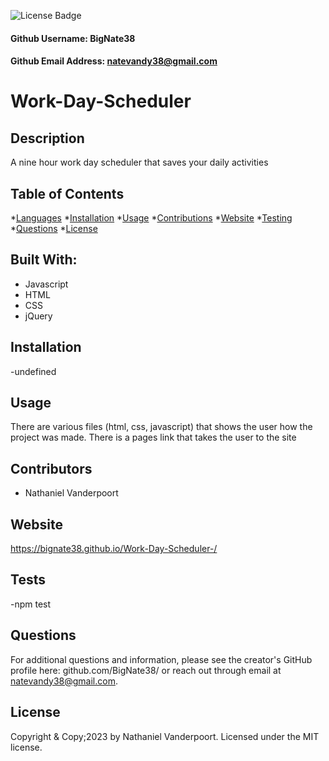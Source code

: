 
![License Badge](https://img.shields.io/badge/License-MIT-green.svg)

#### Github Username: BigNate38

#### Github Email Address: natevandy38@gmail.com

# Work-Day-Scheduler

## Description
A nine hour work day scheduler that saves your daily activities 

## Table of Contents
*[Languages](#languages)
*[Installation](#installation)
*[Usage](#usage)
*[Contributions](#contributions)
*[Website](#website)
*[Testing](#testing)
*[Questions](#questions)
*[License](#license)
## Built With:
* Javascript
* HTML
* CSS
* jQuery

## Installation
-undefined

## Usage 
There are various files (html, css, javascript) that shows the user how the project was made. There is a pages link that takes the user to the site

## Contributors 
- Nathaniel Vanderpoort

## Website 
https://bignate38.github.io/Work-Day-Scheduler-/

## Tests 
-npm test

## Questions 
For additional questions and information, please see the creator's GitHub profile here: github.com/BigNate38/
or reach out through email at natevandy38@gmail.com.

## License 
Copyright & Copy;2023 by Nathaniel Vanderpoort.
Licensed under the MIT license.
